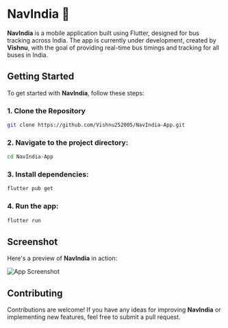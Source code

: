 
# NavIndia 🚌

**NavIndia** is a mobile application built using Flutter, designed for bus tracking across India. The app is currently under development, created by **Vishnu**, with the goal of providing real-time bus timings and tracking for all buses in India.

## Getting Started

To get started with **NavIndia**, follow these steps:

### 1. Clone the Repository

```bash
git clone https://github.com/Vishnu252005/NavIndia-App.git
```

### 2. Navigate to the project directory:

```bash
cd NavIndia-App
```

### 3. Install dependencies:

```bash
flutter pub get
```

### 4. Run the app:

```bash
flutter run
```

## Screenshot

Here's a preview of **NavIndia** in action:

![App Screenshot](![image](https://github.com/user-attachments/assets/c06f8288-8b1d-45c6-b7fd-3e49ba59b882)
)


## Contributing

Contributions are welcome! If you have any ideas for improving **NavIndia** or implementing new features, feel free to submit a pull request.

